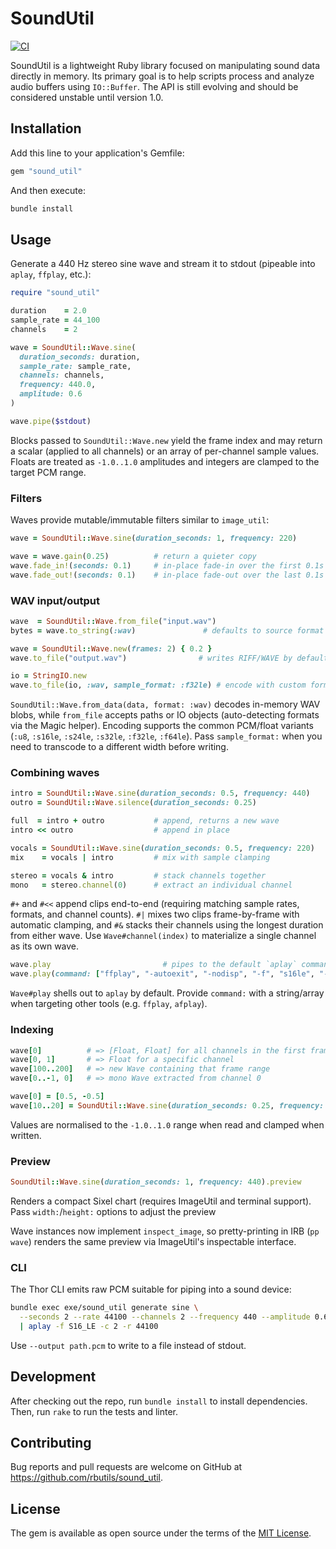 # SoundUtil

[![CI](https://github.com/rbutils/sound_util/actions/workflows/ci.yml/badge.svg)](https://github.com/rbutils/sound_util/actions/workflows/ci.yml)

SoundUtil is a lightweight Ruby library focused on manipulating sound data directly in memory. Its primary goal is to help scripts process and analyze audio buffers using `IO::Buffer`. The API is still evolving and should be considered unstable until version 1.0.

## Installation

Add this line to your application's Gemfile:

```ruby
gem "sound_util"
```

And then execute:

```sh
bundle install
```

## Usage

Generate a 440 Hz stereo sine wave and stream it to stdout (pipeable into
`aplay`, `ffplay`, etc.):

```ruby
require "sound_util"

duration    = 2.0
sample_rate = 44_100
channels    = 2

wave = SoundUtil::Wave.sine(
  duration_seconds: duration,
  sample_rate: sample_rate,
  channels: channels,
  frequency: 440.0,
  amplitude: 0.6
)

wave.pipe($stdout)
```

Blocks passed to `SoundUtil::Wave.new` yield the frame index and may return a
scalar (applied to all channels) or an array of per-channel sample values.
Floats are treated as `-1.0..1.0` amplitudes and integers are clamped to the
target PCM range.

### Filters

Waves provide mutable/immutable filters similar to `image_util`:

```ruby
wave = SoundUtil::Wave.sine(duration_seconds: 1, frequency: 220)

wave = wave.gain(0.25)          # return a quieter copy
wave.fade_in!(seconds: 0.1)     # in-place fade-in over the first 0.1s
wave.fade_out!(seconds: 0.1)    # in-place fade-out over the last 0.1s
```

### WAV input/output

```ruby
wave  = SoundUtil::Wave.from_file("input.wav")
bytes = wave.to_string(:wav)               # defaults to source format

wave = SoundUtil::Wave.new(frames: 2) { 0.2 }
wave.to_file("output.wav")                # writes RIFF/WAVE by default

io = StringIO.new
wave.to_file(io, :wav, sample_format: :f32le) # encode with custom format
```

`SoundUtil::Wave.from_data(data, format: :wav)` decodes in-memory WAV blobs,
while `from_file` accepts paths or IO objects (auto-detecting formats via the
Magic helper). Encoding supports the common PCM/float variants (`:u8`,
`:s16le`, `:s24le`, `:s32le`, `:f32le`, `:f64le`). Pass `sample_format:` when
you need to transcode to a different width before writing.

### Combining waves

```ruby
intro = SoundUtil::Wave.sine(duration_seconds: 0.5, frequency: 440)
outro = SoundUtil::Wave.silence(duration_seconds: 0.25)

full  = intro + outro           # append, returns a new wave
intro << outro                  # append in place

vocals = SoundUtil::Wave.sine(duration_seconds: 0.5, frequency: 220)
mix    = vocals | intro         # mix with sample clamping

stereo = vocals & intro         # stack channels together
mono   = stereo.channel(0)      # extract an individual channel
```

`#+` and `#<<` append clips end-to-end (requiring matching sample rates, formats,
and channel counts). `#|` mixes two clips frame-by-frame with automatic
clamping, and `#&` stacks their channels using the longest duration from either
wave. Use `Wave#channel(index)` to materialize a single channel as its own
wave.

```ruby
wave.play                         # pipes to the default `aplay` command
wave.play(command: ["ffplay", "-autoexit", "-nodisp", "-f", "s16le", "-ar", wave.sample_rate.to_s, "-ac", wave.channels.to_s, "-"])
```

`Wave#play` shells out to `aplay` by default. Provide `command:` with a string/array when targeting other tools (e.g. `ffplay`, `afplay`).

### Indexing

```ruby
wave[0]          # => [Float, Float] for all channels in the first frame
wave[0, 1]       # => Float for a specific channel
wave[100..200]   # => new Wave containing that frame range
wave[0..-1, 0]   # => mono Wave extracted from channel 0

wave[0] = [0.5, -0.5]
wave[10..20] = SoundUtil::Wave.sine(duration_seconds: 0.25, frequency: 880)
```

Values are normalised to the `-1.0..1.0` range when read and clamped when written.

### Preview

```ruby
SoundUtil::Wave.sine(duration_seconds: 1, frequency: 440).preview
```

Renders a compact Sixel chart (requires ImageUtil and terminal support). Pass `width:`/`height:` options to adjust the preview

Wave instances now implement `inspect_image`, so pretty-printing in IRB (`pp wave`) renders the same preview via ImageUtil's inspectable interface.

### CLI

The Thor CLI emits raw PCM suitable for piping into a sound device:

```sh
bundle exec exe/sound_util generate sine \
  --seconds 2 --rate 44100 --channels 2 --frequency 440 --amplitude 0.6 \
  | aplay -f S16_LE -c 2 -r 44100
```

Use `--output path.pcm` to write to a file instead of stdout.

## Development

After checking out the repo, run `bundle install` to install dependencies. Then, run `rake` to run the tests and linter.

## Contributing

Bug reports and pull requests are welcome on GitHub at https://github.com/rbutils/sound_util.

## License

The gem is available as open source under the terms of the [MIT License](LICENSE.txt).
